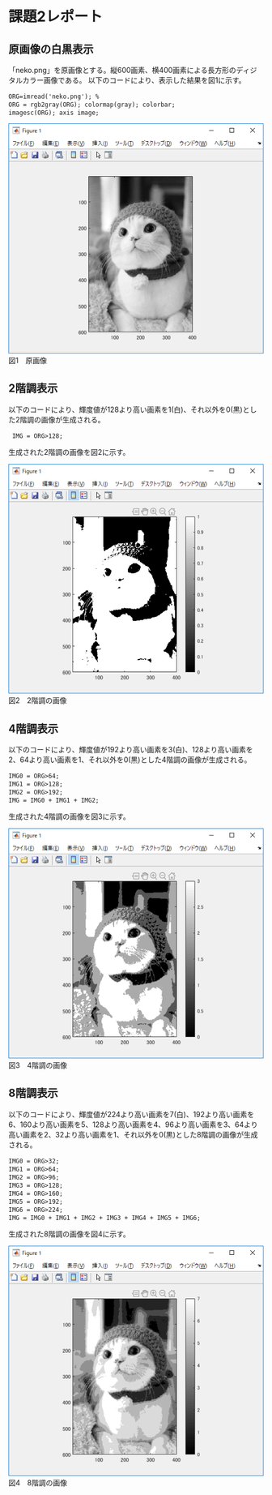 # 課題2レポート
## 原画像の白黒表示
「neko.png」を原画像とする。縦600画素、横400画素による長方形のディジタルカラー画像である。
以下のコードにより、表示した結果を図1に示す。 

    ORG=imread('neko.png'); %   
    ORG = rgb2gray(ORG); colormap(gray); colorbar;  
    imagesc(ORG); axis image;   
    
![原画像](https://github.com/rokey1023/lecture_image_processing/blob/master/result/kadai2/k2_1.png?raw=true)   
図1　原画像

## 2階調表示
以下のコードにより、輝度値が128より高い画素を1(白)、それ以外を0(黒)とした2階調の画像が生成される。

     IMG = ORG>128;     

生成された2階調の画像を図2に示す。

![2階調の画像](https://github.com/rokey1023/lecture_image_processing/blob/master/result/kadai2/k2_2.png?raw=true)    
図2　2階調の画像

## 4階調表示
以下のコードにより、輝度値が192より高い画素を3(白)、128より高い画素を2、64より高い画素を1、それ以外を0(黒)とした4階調の画像が生成される。

    IMG0 = ORG>64;  
    IMG1 = ORG>128; 
    IMG2 = ORG>192; 
    IMG = IMG0 + IMG1 + IMG2;   

生成された4階調の画像を図3に示す。

![4階調の画像](https://github.com/rokey1023/lecture_image_processing/blob/master/result/kadai2/k2_3.png?raw=true)    
図3　4階調の画像


## 8階調表示
以下のコードにより、輝度値が224より高い画素を7(白)、192より高い画素を6、160より高い画素を5、128より高い画素を4、96より高い画素を3、64より高い画素を2、32より高い画素を1、それ以外を0(黒)とした8階調の画像が生成される。 

    IMG0 = ORG>32;  
    IMG1 = ORG>64;  
    IMG2 = ORG>96;  
    IMG3 = ORG>128; 
    IMG4 = ORG>160; 
    IMG5 = ORG>192; 
    IMG6 = ORG>224; 
    IMG = IMG0 + IMG1 + IMG2 + IMG3 + IMG4 + IMG5 + IMG6;  

生成された8階調の画像を図4に示す。

![2階調の画像](https://github.com/rokey1023/lecture_image_processing/blob/master/result/kadai2/k2_4.png?raw=true)    
図4　8階調の画像
